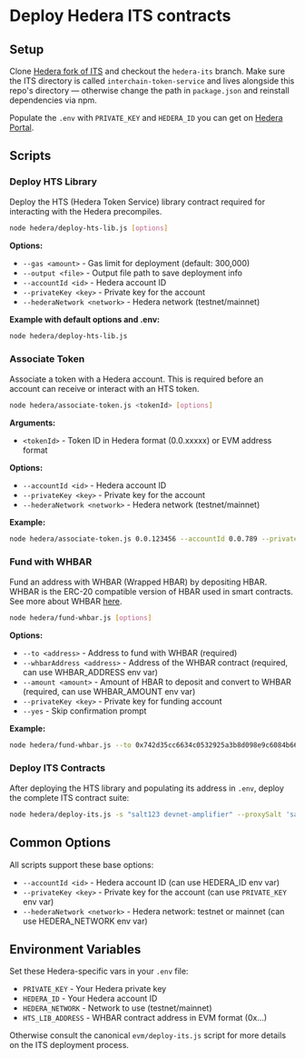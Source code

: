 # Deploy Hedera ITS contracts

## Setup

Clone [Hedera fork of ITS](http://github.com/commonprefix/interchain-token-service/tree/hedera-its) and checkout the `hedera-its` branch. Make sure the ITS directory is called `interchain-token-service` and lives alongside this repo's directory — otherwise change the path in `package.json` and reinstall dependencies via npm.

Populate the `.env` with `PRIVATE_KEY` and `HEDERA_ID` you can get on [Hedera Portal](http://portal.hedera.com).

## Scripts

### Deploy HTS Library

Deploy the HTS (Hedera Token Service) library contract required for interacting with the Hedera precompiles.

```bash
node hedera/deploy-hts-lib.js [options]
```

**Options:**
- `--gas <amount>` - Gas limit for deployment (default: 300,000)
- `--output <file>` - Output file path to save deployment info
- `--accountId <id>` - Hedera account ID
- `--privateKey <key>` - Private key for the account
- `--hederaNetwork <network>` - Hedera network (testnet/mainnet)

**Example with default options and .env:**
```bash
node hedera/deploy-hts-lib.js
```

### Associate Token

Associate a token with a Hedera account. This is required before an account can receive or interact with an HTS token.

```bash
node hedera/associate-token.js <tokenId> [options]
```

**Arguments:**
- `<tokenId>` - Token ID in Hedera format (0.0.xxxxx) or EVM address format

**Options:**
- `--accountId <id>` - Hedera account ID
- `--privateKey <key>` - Private key for the account
- `--hederaNetwork <network>` - Hedera network (testnet/mainnet)

**Example:**
```bash
node hedera/associate-token.js 0.0.123456 --accountId 0.0.789 --privateKey your_private_key
```

### Fund with WHBAR

Fund an address with WHBAR (Wrapped HBAR) by depositing HBAR. WHBAR is the ERC-20 compatible version of HBAR used in smart contracts. See more about WHBAR [here](https://docs.hedera.com/hedera/core-concepts/smart-contracts/wrapped-hbar-whbar).

```bash
node hedera/fund-whbar.js [options]
```

**Options:**
- `--to <address>` - Address to fund with WHBAR (required)
- `--whbarAddress <address>` - Address of the WHBAR contract (required, can use WHBAR_ADDRESS env var)
- `--amount <amount>` - Amount of HBAR to deposit and convert to WHBAR (required, can use WHBAR_AMOUNT env var)
- `--privateKey <key>` - Private key for funding account
- `--yes` - Skip confirmation prompt

**Example:**
```bash
node hedera/fund-whbar.js --to 0x742d35cc6634c0532925a3b8d098e9c6084b66e6 --whbarAddress 0x... --amount 10
```

### Deploy ITS Contracts

After deploying the HTS library and populating its address in `.env`, deploy the complete ITS contract suite:

```bash
node hedera/deploy-its.js -s "salt123 devnet-amplifier" --proxySalt 'salt123 devnet-amplifier' -m create2 -e devnet-amplifier -n hedera
```

## Common Options

All scripts support these base options:
- `--accountId <id>` - Hedera account ID (can use HEDERA_ID env var)
- `--privateKey <key>` - Private key for the account (can use `PRIVATE_KEY` env var)
- `--hederaNetwork <network>` - Hedera network: testnet or mainnet (can use HEDERA_NETWORK env var)

## Environment Variables

Set these Hedera-specific vars in your `.env` file:
- `PRIVATE_KEY` - Your Hedera private key
- `HEDERA_ID` - Your Hedera account ID
- `HEDERA_NETWORK` - Network to use (testnet/mainnet)
- `HTS_LIB_ADDRESS` - WHBAR contract address in EVM format (0x...)

Otherwise consult the canonical `evm/deploy-its.js` script for more details on the ITS deployment process.
